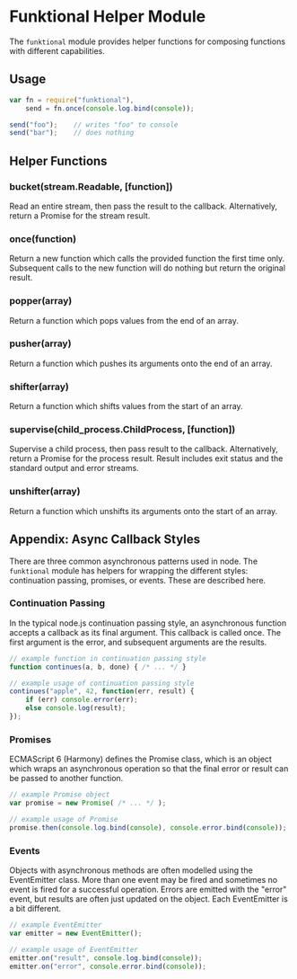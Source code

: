Funktional Helper Module
========================
The `funktional` module provides helper functions for composing functions with
different capabilities.

Usage
-----
```js
var fn = require("funktional"),
    send = fn.once(console.log.bind(console));

send("foo");    // writes "foo" to console
send("bar");    // does nothing
```

Helper Functions
----------------

### bucket(stream.Readable, [function])
Read an entire stream, then pass the result to the callback.  Alternatively,
return a Promise for the stream result.

### once(function)
Return a new function which calls the provided function the first time only.
Subsequent calls to the new function will do nothing but return the original
result.

### popper(array)
Return a function which pops values from the end of an array.

### pusher(array)
Return a function which pushes its arguments onto the end of an array.

### shifter(array)
Return a function which shifts values from the start of an array.

### supervise(child_process.ChildProcess, [function])
Supervise a child process, then pass result to the callback.  Alternatively,
return a Promise for the process result.  Result includes exit status and the
standard output and error streams.

### unshifter(array)
Return a function which unshifts its arguments onto the start of an array.

Appendix: Async Callback Styles
-------------------------------
There are three common asynchronous patterns used in node.  The `funktional`
module has helpers for wrapping the different styles: continuation passing,
promises, or events.  These are described here.

### Continuation Passing
In the typical node.js continuation passing style, an asynchronous function
accepts a callback as its final argument.  This callback is called once.  The
first argument is the error, and subsequent arguments are the results.

```js
// example function in continuation passing style
function continues(a, b, done) { /* ... */ }

// example usage of continuation passing style
continues("apple", 42, function(err, result) {
    if (err) console.error(err);
    else console.log(result);
});
```

### Promises
ECMAScript 6 (Harmony) defines the Promise class, which is an object which wraps
an asynchronous operation so that the final error or result can be passed to
another function.

```js
// example Promise object
var promise = new Promise( /* ... */ );

// example usage of Promise
promise.then(console.log.bind(console), console.error.bind(console));
```

### Events
Objects with asynchronous methods are often modelled using the EventEmitter
class.  More than one event may be fired and sometimes no event is fired for a
successful operation.  Errors are emitted with the "error" event, but results
are often just updated on the object.  Each EventEmitter is a bit different.

```js
// example EventEmitter
var emitter = new EventEmitter();

// example usage of EventEmitter
emitter.on("result", console.log.bind(console));
emitter.on("error", console.error.bind(console));
```
